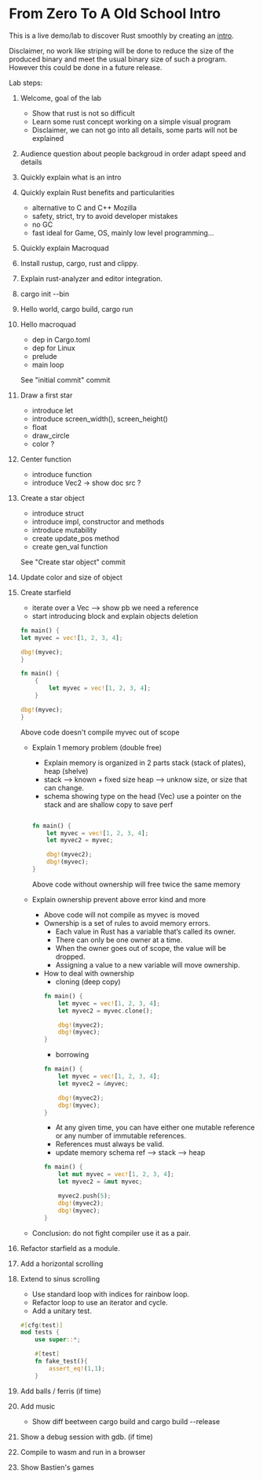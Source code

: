# From Zero To A Old School Intro

This is a live demo/lab to discover Rust smoothly by creating an
[intro](https://en.wikipedia.org/wiki/Crack_intro).

Disclaimer, no work like striping will be done to reduce the size of the
produced binary and meet the usual binary size of such a program.
However this could be done in a future release.

Lab steps:

1. Welcome, goal of the lab
    * Show that rust is not so difficult
    * Learn some rust concept working on a simple visual program
    * Disclaimer, we can not go into all details, some parts will not be
      explained

2. Audience question about people backgroud in order adapt speed and details

2. Quickly explain what is an intro

3. Quickly explain Rust benefits and particularities
    * alternative to C and C++ Mozilla
    * safety, strict, try to avoid developer mistakes
    * no GC
    * fast ideal for Game, OS, mainly low level programming...

4. Quickly explain Macroquad

5. Install rustup, cargo, rust and clippy.

6. Explain rust-analyzer and editor integration.

7. cargo init --bin

8. Hello world, cargo build, cargo run

9. Hello macroquad
    * dep in Cargo.toml
    * dep for Linux
    * prelude
    * main loop

    See "initial commit" commit

10. Draw a first star
    * introduce let
    * introduce screen_width(), screen_height()
    * float
    * draw_circle
    * color ?

11. Center function
    * introduce function
    * introduce Vec2 -> show doc src ?

12. Create a star object
    * introduce struct
    * introduce impl, constructor and methods
    * introduce mutability
    * create update_pos method
    * create gen_val function

    See "Create star object" commit

13. Update color and size of object

14. Create starfield
    * iterate over a Vec  --> show pb we need a reference
    * start introducing block and explain objects deletion
    ```rust
    fn main() {
    let myvec = vec![1, 2, 3, 4];

    dbg!(myvec);
    }
    ```

    ```rust
    fn main() {
        {
            let myvec = vec![1, 2, 3, 4];
        }

    dbg!(myvec);
    }
    ```
    Above code doesn't compile myvec out of scope

    * Explain 1 memory problem (double free)
        * Explain memory is organized in 2 parts stack (stack of plates), heap (shelve)
        * stack --> known + fixed size heap --> unknow size, or size that can change.
        * schema showing type on the head (Vec) use a pointer on the stack and are shallow copy to save perf
        ```rust

        fn main() {
            let myvec = vec![1, 2, 3, 4];
            let myvec2 = myvec;

            dbg!(myvec2);
            dbg!(myvec);
        }
        ```
        Above code without ownership will free twice the same memory

    * Explain ownership prevent above error kind and more
        * Above code will not compile as myvec is moved
        * Ownership is a set of rules to avoid memory errors.
            * Each value in Rust has a variable that’s called its owner.
            * There can only be one owner at a time.
            * When the owner goes out of scope, the value will be dropped.
            * Assigning a value to a new variable will move ownership.
        * How to deal with ownership
            * cloning (deep copy)
            ```rust
            fn main() {
                let myvec = vec![1, 2, 3, 4];
                let myvec2 = myvec.clone();

                dbg!(myvec2);
                dbg!(myvec);
            }
            ```
            * borrowing
            ```rust
            fn main() {
                let myvec = vec![1, 2, 3, 4];
                let myvec2 = &myvec;

                dbg!(myvec2);
                dbg!(myvec);
            }
            ```
            * At any given time, you can have either one mutable reference or any number of immutable references.
            * References must always be valid.
            * update memory schema ref --> stack --> heap
            ```rust
            fn main() {
                let mut myvec = vec![1, 2, 3, 4];
                let myvec2 = &mut myvec;

                myvec2.push(5);
                dbg!(myvec2);
                dbg!(myvec);
            }
            ```

    * Conclusion: do not fight compiler use it as a pair.

15. Refactor starfield as a module.

16. Add a horizontal scrolling

17. Extend to sinus scrolling
    * Use standard loop with indices for rainbow loop.
    * Refactor loop to use an iterator and cycle.
    * Add a unitary test.
    ```rust
    #[cfg(test)]
    mod tests {
        use super::*;

        #[test]
        fn fake_test(){
            assert_eq!(1,1);
        }
    ```

18. Add balls / ferris (if time)

19. Add music
    * Show diff beetween cargo build and cargo build --release

20. Show a debug session with gdb. (if time)

21. Compile to wasm and run in a browser

22. Show Bastien's games

